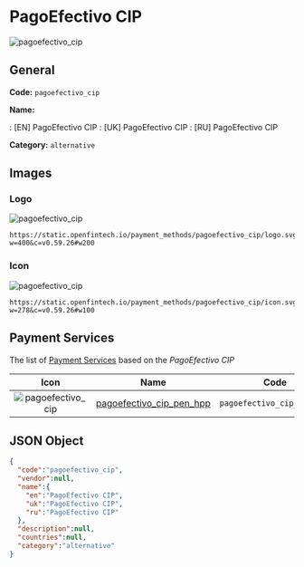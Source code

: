 
# PagoEfectivo CIP 
![pagoefectivo_cip](https://static.openfintech.io/payment_methods/pagoefectivo_cip/logo.svg?w=400&c=v0.59.26#w200)  

## General 
**Code:** `pagoefectivo_cip` 
 
**Name:** 
 
:	[EN] PagoEfectivo CIP 
:	[UK] PagoEfectivo CIP 
:	[RU] PagoEfectivo CIP 
 
**Category:** `alternative` 
 

## Images 

### Logo 
![pagoefectivo_cip](https://static.openfintech.io/payment_methods/pagoefectivo_cip/logo.svg?w=400&c=v0.59.26#w200)  

```
https://static.openfintech.io/payment_methods/pagoefectivo_cip/logo.svg?w=400&c=v0.59.26#w200
```  

### Icon 
![pagoefectivo_cip](https://static.openfintech.io/payment_methods/pagoefectivo_cip/icon.svg?w=278&c=v0.59.26#w100)  

```
https://static.openfintech.io/payment_methods/pagoefectivo_cip/icon.svg?w=278&c=v0.59.26#w100
```  

## Payment Services 
 
The list of [Payment Services](/payment-services/) based on the _PagoEfectivo CIP_ 

|Icon|Name|Code| 
|:---:|:---:|:---:| 
|![pagoefectivo_cip](https://static.openfintech.io/payment_methods/pagoefectivo_cip/icon.svg?w=278&c=v0.59.26#w100) |[pagoefectivo_cip_pen_hpp](/payment-services/pagoefectivo_cip_pen_hpp/)|`pagoefectivo_cip_pen_hpp`| 
 

## JSON Object 

```json
{
  "code":"pagoefectivo_cip",
  "vendor":null,
  "name":{
    "en":"PagoEfectivo CIP",
    "uk":"PagoEfectivo CIP",
    "ru":"PagoEfectivo CIP"
  },
  "description":null,
  "countries":null,
  "category":"alternative"
}
```  
